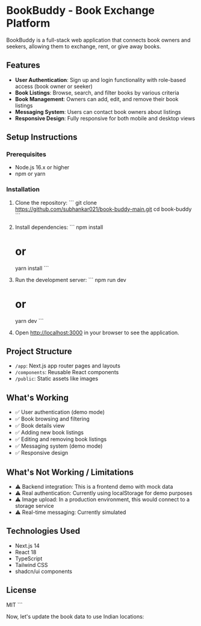 # BookBuddy - Book Exchange Platform

BookBuddy is a full-stack web application that connects book owners and seekers, allowing them to exchange, rent, or give away books.

## Features

- **User Authentication**: Sign up and login functionality with role-based access (book owner or seeker)
- **Book Listings**: Browse, search, and filter books by various criteria
- **Book Management**: Owners can add, edit, and remove their book listings
- **Messaging System**: Users can contact book owners about listings
- **Responsive Design**: Fully responsive for both mobile and desktop views

## Setup Instructions

### Prerequisites

- Node.js 16.x or higher
- npm or yarn

### Installation

1. Clone the repository:
   \`\`\`
   git clone https://github.com/subhankar021/book-buddy-main.git
   cd book-buddy
   \`\`\`

2. Install dependencies:
   \`\`\`
   npm install
   # or
   yarn install
   \`\`\`

3. Run the development server:
   \`\`\`
   npm run dev
   # or
   yarn dev
   \`\`\`

4. Open [http://localhost:3000](http://localhost:3000) in your browser to see the application.

## Project Structure

- `/app`: Next.js app router pages and layouts
- `/components`: Reusable React components
- `/public`: Static assets like images

## What's Working

- ✅ User authentication (demo mode)
- ✅ Book browsing and filtering
- ✅ Book details view
- ✅ Adding new book listings
- ✅ Editing and removing book listings
- ✅ Messaging system (demo mode)
- ✅ Responsive design

## What's Not Working / Limitations

- ⚠️ Backend integration: This is a frontend demo with mock data
- ⚠️ Real authentication: Currently using localStorage for demo purposes
- ⚠️ Image upload: In a production environment, this would connect to a storage service
- ⚠️ Real-time messaging: Currently simulated

## Technologies Used

- Next.js 14
- React 18
- TypeScript
- Tailwind CSS
- shadcn/ui components

## License

MIT
\`\`\`

Now, let's update the book data to use Indian locations:
